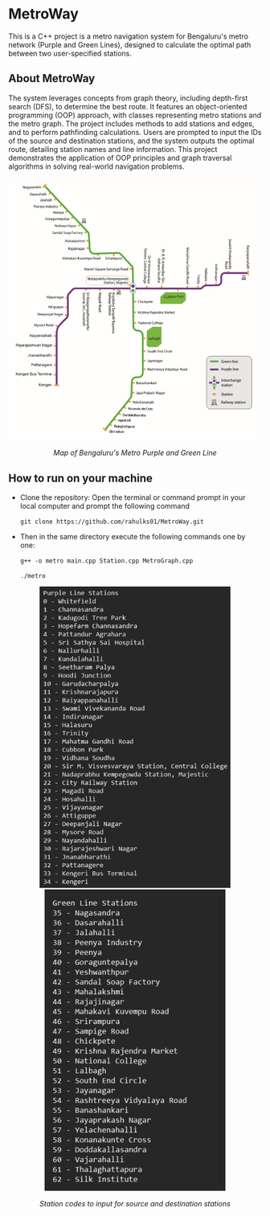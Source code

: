# MetroWay

This is a C++ project is a metro navigation system for Bengaluru's metro network (Purple and Green Lines),
designed to calculate the optimal path between two user-specified stations.

## About MetroWay

The system leverages concepts from graph theory, including depth-first search (DFS), to determine the best route.
It features an object-oriented programming (OOP) approach, with classes representing metro stations and the metro graph.
The project includes methods to add stations and edges, and to perform pathfinding calculations.
Users are prompted to input the IDs of the source and destination stations, and the system outputs the optimal route, detailing station names and line information.
This project demonstrates the application of OOP principles and graph traversal algorithms in solving real-world navigation problems.

<p align="center">
  <img alt="metroMap" width="650" src="https://github.com/rahulks01/MetroWay/blob/master/img/MetroMap.png">
</p>
<p align="center">
  <em>Map of Bengaluru's Metro Purple and Green Line</em>
</p>

## How to run on your machine
- Clone the repository:
  Open the terminal or command prompt in your local computer and prompt the following command
  ```
  git clone https://github.com/rahulks01/MetroWay.git
  ```
- Then in the same directory execute the following commands one by one:
  ```
  g++ -o metro main.cpp Station.cpp MetroGraph.cpp
  ```
  ```
  ./metro
  ```
<p align="center">
  <img src="https://github.com/rahulks01/MetroWay/blob/master/img/PurpleLineCodes.png" alt="PurpleLineCodes" height="600"/>
  <img src="https://github.com/rahulks01/MetroWay/blob/master/img/GreenLineCodes.png" alt="GreenLineCodes" height="600"/>
</p>
<p align="center">
  <em>Station codes to input for source and destination stations</em>
</p>
